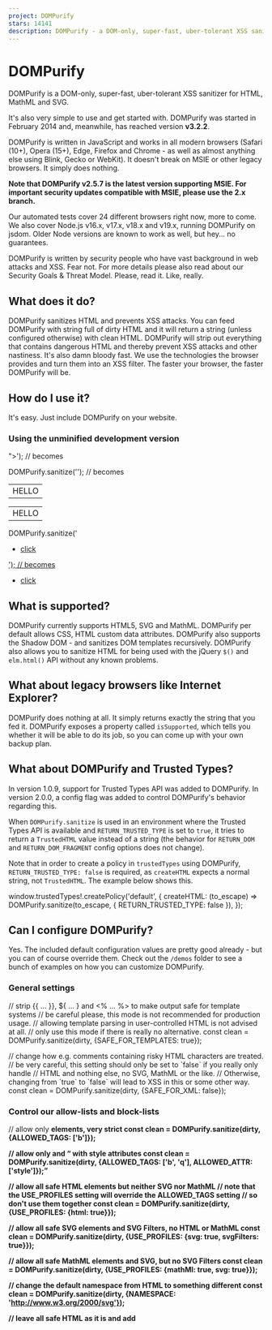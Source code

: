 ```yaml
---
project: DOMPurify
stars: 14141
description: DOMPurify - a DOM-only, super-fast, uber-tolerant XSS sanitizer for HTML, MathML and SVG. DOMPurify works with a secure default, but offers a lot of configurability and hooks. Demo:
---
```


DOMPurify
=========

DOMPurify is a DOM-only, super-fast, uber-tolerant XSS sanitizer for HTML, MathML and SVG.

It's also very simple to use and get started with. DOMPurify was started in February 2014 and, meanwhile, has reached version **v3.2.2**.

DOMPurify is written in JavaScript and works in all modern browsers (Safari (10+), Opera (15+), Edge, Firefox and Chrome - as well as almost anything else using Blink, Gecko or WebKit). It doesn't break on MSIE or other legacy browsers. It simply does nothing.

**Note that DOMPurify v2.5.7 is the latest version supporting MSIE. For important security updates compatible with MSIE, please use the 2.x branch.**

Our automated tests cover 24 different browsers right now, more to come. We also cover Node.js v16.x, v17.x, v18.x and v19.x, running DOMPurify on jsdom. Older Node versions are known to work as well, but hey... no guarantees.

DOMPurify is written by security people who have vast background in web attacks and XSS. Fear not. For more details please also read about our Security Goals & Threat Model. Please, read it. Like, really.

What does it do?
----------------

DOMPurify sanitizes HTML and prevents XSS attacks. You can feed DOMPurify with string full of dirty HTML and it will return a string (unless configured otherwise) with clean HTML. DOMPurify will strip out everything that contains dangerous HTML and thereby prevent XSS attacks and other nastiness. It's also damn bloody fast. We use the technologies the browser provides and turn them into an XSS filter. The faster your browser, the faster DOMPurify will be.

How do I use it?
----------------

It's easy. Just include DOMPurify on your website.

### Using the unminified development version

<script type\="text/javascript" src\="src/purify.js"\></script\>

### Using the minified and tested production version (source-map available)

<script type\="text/javascript" src\="dist/purify.min.js"\></script\>

Afterwards you can sanitize strings by executing the following code:

const clean \= DOMPurify.sanitize(dirty);

Or maybe this, if you love working with Angular or alike:

import DOMPurify from 'dompurify';

const clean \= DOMPurify.sanitize('<b>hello there</b>');

The resulting HTML can be written into a DOM element using `innerHTML` or the DOM using `document.write()`. That is fully up to you. Note that by default, we permit HTML, SVG **and** MathML. If you only need HTML, which might be a very common use-case, you can easily set that up as well:

const clean \= DOMPurify.sanitize(dirty, { USE\_PROFILES: { html: true } });

### Is there any foot-gun potential?

Well, please note, if you _first_ sanitize HTML and then modify it _afterwards_, you might easily **void the effects of sanitization**. If you feed the sanitized markup to another library _after_ sanitization, please be certain that the library doesn't mess around with the HTML on its own.

### Okay, makes sense, let's move on

After sanitizing your markup, you can also have a look at the property `DOMPurify.removed` and find out, what elements and attributes were thrown out. Please **do not use** this property for making any security critical decisions. This is just a little helper for curious minds.

### Running DOMPurify on the server

DOMPurify technically also works server-side with Node.js. Our support strives to follow the Node.js release cycle.

Running DOMPurify on the server requires a DOM to be present, which is probably no surprise. Usually, jsdom is the tool of choice and we **strongly recommend** to use the latest version of _jsdom_.

Why? Because older versions of _jsdom_ are known to be buggy in ways that result in XSS _even if_ DOMPurify does everything 100% correctly. There are **known attack vectors** in, e.g. _jsdom v19.0.0_ that are fixed in _jsdom v20.0.0_ - and we really recommend to keep _jsdom_ up to date because of that.

Please also be aware that tools like happy-dom exist but **are not considered safe** at this point. Combining DOMPurify with _happy-dom_ is currently not recommended and will likely lead to XSS.

Other than that, you are fine to use DOMPurify on the server. Probably. This really depends on _jsdom_ or whatever DOM you utilize server-side. If you can live with that, this is how you get it to work:

npm install dompurify
npm install jsdom

For _jsdom_ (please use an up-to-date version), this should do the trick:

const createDOMPurify \= require('dompurify');
const { JSDOM } \= require('jsdom');

const window \= new JSDOM('').window;
const DOMPurify \= createDOMPurify(window);
const clean \= DOMPurify.sanitize('<b>hello there</b>');

Or even this, if you prefer working with imports:

import { JSDOM } from 'jsdom';
import DOMPurify from 'dompurify';

const window \= new JSDOM('').window;
const purify \= DOMPurify(window);
const clean \= purify.sanitize('<b>hello there</b>');

If you have problems making it work in your specific setup, consider looking at the amazing isomorphic-dompurify project which solves lots of problems people might run into.

npm install isomorphic-dompurify

import DOMPurify from 'isomorphic-dompurify';

const clean \= DOMPurify.sanitize('<s>hello</s>');

Is there a demo?
----------------

Of course there is a demo! Play with DOMPurify

What if I find a _security_ bug?
--------------------------------

First of all, please immediately contact us via email so we can work on a fix. PGP key

Also, you probably qualify for a bug bounty! The fine folks over at Fastmail use DOMPurify for their services and added our library to their bug bounty scope. So, if you find a way to bypass or weaken DOMPurify, please also have a look at their website and the bug bounty info.

Some purification samples please?
---------------------------------

How does purified markup look like? Well, the demo shows it for a big bunch of nasty elements. But let's also show some smaller examples!

DOMPurify.sanitize('<img src=x onerror=alert(1)//>'); // becomes <img src="x">
DOMPurify.sanitize('<svg><g/onload=alert(2)//<p>'); // becomes <svg><g></g></svg>
DOMPurify.sanitize('<p>abc<iframe//src=jAva&Tab;script:alert(3)>def</p>'); // becomes <p>abc</p>
DOMPurify.sanitize('<math><mi//xlink:href="data:x,<script>alert(4)</script>">'); // becomes <math><mi></mi></math>
DOMPurify.sanitize('<TABLE><tr><td>HELLO</tr></TABL>'); // becomes <table><tbody><tr><td>HELLO</td></tr></tbody></table>
DOMPurify.sanitize('<UL><li><A HREF=//google.com>click</UL>'); // becomes <ul><li><a href="//google.com">click</a></li></ul>

What is supported?
------------------

DOMPurify currently supports HTML5, SVG and MathML. DOMPurify per default allows CSS, HTML custom data attributes. DOMPurify also supports the Shadow DOM - and sanitizes DOM templates recursively. DOMPurify also allows you to sanitize HTML for being used with the jQuery `$()` and `elm.html()` API without any known problems.

What about legacy browsers like Internet Explorer?
--------------------------------------------------

DOMPurify does nothing at all. It simply returns exactly the string that you fed it. DOMPurify exposes a property called `isSupported`, which tells you whether it will be able to do its job, so you can come up with your own backup plan.

What about DOMPurify and Trusted Types?
---------------------------------------

In version 1.0.9, support for Trusted Types API was added to DOMPurify. In version 2.0.0, a config flag was added to control DOMPurify's behavior regarding this.

When `DOMPurify.sanitize` is used in an environment where the Trusted Types API is available and `RETURN_TRUSTED_TYPE` is set to `true`, it tries to return a `TrustedHTML` value instead of a string (the behavior for `RETURN_DOM` and `RETURN_DOM_FRAGMENT` config options does not change).

Note that in order to create a policy in `trustedTypes` using DOMPurify, `RETURN_TRUSTED_TYPE: false` is required, as `createHTML` expects a normal string, not `TrustedHTML`. The example below shows this.

window.trustedTypes!.createPolicy('default', {
  createHTML: (to\_escape) \=>
    DOMPurify.sanitize(to\_escape, { RETURN\_TRUSTED\_TYPE: false }),
});

Can I configure DOMPurify?
--------------------------

Yes. The included default configuration values are pretty good already - but you can of course override them. Check out the `/demos` folder to see a bunch of examples on how you can customize DOMPurify.

### General settings

// strip {{ ... }}, ${ ... } and <% ... %> to make output safe for template systems
// be careful please, this mode is not recommended for production usage.
// allowing template parsing in user-controlled HTML is not advised at all.
// only use this mode if there is really no alternative.
const clean \= DOMPurify.sanitize(dirty, {SAFE\_FOR\_TEMPLATES: true});

// change how e.g. comments containing risky HTML characters are treated.
// be very careful, this setting should only be set to \`false\` if you really only handle 
// HTML and nothing else, no SVG, MathML or the like. 
// Otherwise, changing from \`true\` to \`false\` will lead to XSS in this or some other way.
const clean \= DOMPurify.sanitize(dirty, {SAFE\_FOR\_XML: false});

### Control our allow-lists and block-lists

// allow only <b> elements, very strict
const clean \= DOMPurify.sanitize(dirty, {ALLOWED\_TAGS: \['b'\]});

// allow only <b> and <q> with style attributes
const clean \= DOMPurify.sanitize(dirty, {ALLOWED\_TAGS: \['b', 'q'\], ALLOWED\_ATTR: \['style'\]});

// allow all safe HTML elements but neither SVG nor MathML
// note that the USE\_PROFILES setting will override the ALLOWED\_TAGS setting
// so don't use them together
const clean \= DOMPurify.sanitize(dirty, {USE\_PROFILES: {html: true}});

// allow all safe SVG elements and SVG Filters, no HTML or MathML
const clean \= DOMPurify.sanitize(dirty, {USE\_PROFILES: {svg: true, svgFilters: true}});

// allow all safe MathML elements and SVG, but no SVG Filters
const clean \= DOMPurify.sanitize(dirty, {USE\_PROFILES: {mathMl: true, svg: true}});

// change the default namespace from HTML to something different
const clean \= DOMPurify.sanitize(dirty, {NAMESPACE: 'http://www.w3.org/2000/svg'});

// leave all safe HTML as it is and add <style> elements to block-list
const clean \= DOMPurify.sanitize(dirty, {FORBID\_TAGS: \['style'\]});

// leave all safe HTML as it is and add style attributes to block-list
const clean \= DOMPurify.sanitize(dirty, {FORBID\_ATTR: \['style'\]});

// extend the existing array of allowed tags and add <my-tag> to allow-list
const clean \= DOMPurify.sanitize(dirty, {ADD\_TAGS: \['my-tag'\]});

// extend the existing array of allowed attributes and add my-attr to allow-list
const clean \= DOMPurify.sanitize(dirty, {ADD\_ATTR: \['my-attr'\]});

// prohibit ARIA attributes, leave other safe HTML as is (default is true)
const clean \= DOMPurify.sanitize(dirty, {ALLOW\_ARIA\_ATTR: false});

// prohibit HTML5 data attributes, leave other safe HTML as is (default is true)
const clean \= DOMPurify.sanitize(dirty, {ALLOW\_DATA\_ATTR: false});

### Control behavior relating to Custom Elements

// DOMPurify allows to define rules for Custom Elements. When using the CUSTOM\_ELEMENT\_HANDLING
// literal, it is possible to define exactly what elements you wish to allow (by default, none are allowed).
//
// The same goes for their attributes. By default, the built-in or configured allow.list is used.
//
// You can use a RegExp literal to specify what is allowed or a predicate, examples for both can be seen below.
// The default values are very restrictive to prevent accidental XSS bypasses. Handle with great care!

const clean \= DOMPurify.sanitize(
    '<foo-bar baz="foobar" forbidden="true"></foo-bar><div is="foo-baz"></div>',
    {
        CUSTOM\_ELEMENT\_HANDLING: {
            tagNameCheck: null, // no custom elements are allowed
            attributeNameCheck: null, // default / standard attribute allow-list is used
            allowCustomizedBuiltInElements: false, // no customized built-ins allowed
        },
    }
); // <div is=""></div>

const clean \= DOMPurify.sanitize(
    '<foo-bar baz="foobar" forbidden="true"></foo-bar><div is="foo-baz"></div>',
    {
        CUSTOM\_ELEMENT\_HANDLING: {
            tagNameCheck: /^foo-/, // allow all tags starting with "foo-"
            attributeNameCheck: /baz/, // allow all attributes containing "baz"
            allowCustomizedBuiltInElements: true, // customized built-ins are allowed
        },
    }
); // <foo-bar baz="foobar"></foo-bar><div is="foo-baz"></div>

const clean \= DOMPurify.sanitize(
    '<foo-bar baz="foobar" forbidden="true"></foo-bar><div is="foo-baz"></div>',
    {
        CUSTOM\_ELEMENT\_HANDLING: {
            tagNameCheck: (tagName) \=> tagName.match(/^foo-/), // allow all tags starting with "foo-"
            attributeNameCheck: (attr) \=> attr.match(/baz/), // allow all containing "baz"
            allowCustomizedBuiltInElements: true, // allow customized built-ins
        },
    }
); // <foo-bar baz="foobar"></foo-bar><div is="foo-baz"></div>

### Control behavior relating to URI values

// extend the existing array of elements that can use Data URIs
const clean \= DOMPurify.sanitize(dirty, {ADD\_DATA\_URI\_TAGS: \['a', 'area'\]});

// extend the existing array of elements that are safe for URI-like values (be careful, XSS risk)
const clean \= DOMPurify.sanitize(dirty, {ADD\_URI\_SAFE\_ATTR: \['my-attr'\]});

### Control permitted attribute values

// allow external protocol handlers in URL attributes (default is false, be careful, XSS risk)
// by default only http, https, ftp, ftps, tel, mailto, callto, sms, cid and xmpp are allowed.
const clean \= DOMPurify.sanitize(dirty, {ALLOW\_UNKNOWN\_PROTOCOLS: true});

// allow specific protocols handlers in URL attributes via regex (default is false, be careful, XSS risk)
// by default only http, https, ftp, ftps, tel, mailto, callto, sms, cid and xmpp are allowed.
// Default RegExp: /^(?:(?:(?:f|ht)tps?|mailto|tel|callto|sms|cid|xmpp):|\[^a-z\]|\[a-z+.\\-\]+(?:\[^a-z+.\\-:\]|$))/i;
const clean \= DOMPurify.sanitize(dirty, {ALLOWED\_URI\_REGEXP: /^(?:(?:(?:f|ht)tps?|mailto|tel|callto|sms|cid|xmpp|xxx):|\[^a-z\]|\[a-z+.\\-\]+(?:\[^a-z+.\\-:\]|$))/i});

### Influence the return-type

// return a DOM HTMLBodyElement instead of an HTML string (default is false)
const clean \= DOMPurify.sanitize(dirty, {RETURN\_DOM: true});

// return a DOM DocumentFragment instead of an HTML string (default is false)
const clean \= DOMPurify.sanitize(dirty, {RETURN\_DOM\_FRAGMENT: true});

// use the RETURN\_TRUSTED\_TYPE flag to turn on Trusted Types support if available
const clean \= DOMPurify.sanitize(dirty, {RETURN\_TRUSTED\_TYPE: true}); // will return a TrustedHTML object instead of a string if possible

// use a provided Trusted Types policy
const clean \= DOMPurify.sanitize(dirty, {
    // supplied policy must define createHTML and createScriptURL
    TRUSTED\_TYPES\_POLICY: trustedTypes.createPolicy({
        createHTML(s) { return s},
        createScriptURL(s) { return s},
    }
});

### Influence how we sanitize

// return entire document including <html> tags (default is false)
const clean \= DOMPurify.sanitize(dirty, {WHOLE\_DOCUMENT: true});

// disable DOM Clobbering protection on output (default is true, handle with care, minor XSS risks here)
const clean \= DOMPurify.sanitize(dirty, {SANITIZE\_DOM: false});

// enforce strict DOM Clobbering protection via namespace isolation (default is false)
// when enabled, isolates the namespace of named properties (i.e., \`id\` and \`name\` attributes)
// from JS variables by prefixing them with the string \`user-content-\`
const clean \= DOMPurify.sanitize(dirty, {SANITIZE\_NAMED\_PROPS: true});

// keep an element's content when the element is removed (default is true)
const clean \= DOMPurify.sanitize(dirty, {KEEP\_CONTENT: false});

// glue elements like style, script or others to document.body and prevent unintuitive browser behavior in several edge-cases (default is false)
const clean \= DOMPurify.sanitize(dirty, {FORCE\_BODY: true});

// remove all <a> elements under <p> elements that are removed
const clean \= DOMPurify.sanitize(dirty, {FORBID\_CONTENTS: \['a'\], FORBID\_TAGS: \['p'\]});

// change the parser type so sanitized data is treated as XML and not as HTML, which is the default
const clean \= DOMPurify.sanitize(dirty, {PARSER\_MEDIA\_TYPE: 'application/xhtml+xml'});

### Influence where we sanitize

// use the IN\_PLACE mode to sanitize a node "in place", which is much faster depending on how you use DOMPurify
const dirty \= document.createElement('a');
dirty.setAttribute('href', 'javascript:alert(1)');

const clean \= DOMPurify.sanitize(dirty, {IN\_PLACE: true}); // see https://github.com/cure53/DOMPurify/issues/288 for more info

There is even more examples here, showing how you can run, customize and configure DOMPurify to fit your needs.

Persistent Configuration
------------------------

Instead of repeatedly passing the same configuration to `DOMPurify.sanitize`, you can use the `DOMPurify.setConfig` method. Your configuration will persist until your next call to `DOMPurify.setConfig`, or until you invoke `DOMPurify.clearConfig` to reset it. Remember that there is only one active configuration, which means once it is set, all extra configuration parameters passed to `DOMPurify.sanitize` are ignored.

Hooks
-----

DOMPurify allows you to augment its functionality by attaching one or more functions with the `DOMPurify.addHook` method to one of the following hooks:

-   `beforeSanitizeElements`
-   `uponSanitizeElement` (No 's' - called for every element)
-   `afterSanitizeElements`
-   `beforeSanitizeAttributes`
-   `uponSanitizeAttribute`
-   `afterSanitizeAttributes`
-   `beforeSanitizeShadowDOM`
-   `uponSanitizeShadowNode`
-   `afterSanitizeShadowDOM`

It passes the currently processed DOM node, when needed a literal with verified node and attribute data and the DOMPurify configuration to the callback. Check out the MentalJS hook demo to see how the API can be used nicely.

_Example_:

DOMPurify.addHook(
  'uponSanitizeAttribute',
  function (currentNode, hookEvent, config) {
    // Do something with the current node
    // You can also mutate hookEvent for current node (i.e. set hookEvent.forceKeepAttr = true)
    // For other than 'uponSanitizeAttribute' hook types hookEvent equals to null
  }
);

Removed Configuration
---------------------

Option

Since

Note

SAFE\_FOR\_JQUERY

2.1.0

No replacement required.

Continuous Integration
----------------------

We are currently using Github Actions in combination with BrowserStack. This gives us the possibility to confirm for each and every commit that all is going according to plan in all supported browsers. Check out the build logs here: https://github.com/cure53/DOMPurify/actions

You can further run local tests by executing `npm test`. The tests work fine with Node.js v0.6.2 and jsdom@8.5.0.

All relevant commits will be signed with the key `0x24BB6BF4` for additional security (since 8th of April 2016).

### Development and contributing

#### Installation (`npm i`)

We support `npm` officially. GitHub Actions workflow is configured to install dependencies using `npm`. When using deprecated version of `npm` we can not fully ensure the versions of installed dependencies which might lead to unanticipated problems.

#### Scripts

We rely on npm run-scripts for integrating with our tooling infrastructure. We use ESLint as a pre-commit hook to ensure code consistency. Moreover, to ease formatting we use prettier while building the `/dist` assets happens through `rollup`.

These are our npm scripts:

-   `npm run dev` to start building while watching sources for changes
-   `npm run test` to run our test suite via jsdom and karma
    -   `test:jsdom` to only run tests through jsdom
    -   `test:karma` to only run tests through karma
-   `npm run lint` to lint the sources using ESLint (via xo)
-   `npm run format` to format our sources using prettier to ease to pass ESLint
-   `npm run build` to build our distribution assets minified and unminified as a UMD module
    -   `npm run build:umd` to only build an unminified UMD module
    -   `npm run build:umd:min` to only build a minified UMD module

Note: all run scripts triggered via `npm run <script>`.

There are more npm scripts but they are mainly to integrate with CI or are meant to be "private" for instance to amend build distribution files with every commit.

Security Mailing List
---------------------

We maintain a mailing list that notifies whenever a security-critical release of DOMPurify was published. This means, if someone found a bypass and we fixed it with a release (which always happens when a bypass was found) a mail will go out to that list. This usually happens within minutes or few hours after learning about a bypass. The list can be subscribed to here:

https://lists.ruhr-uni-bochum.de/mailman/listinfo/dompurify-security

Feature releases will not be announced to this list.

Who contributed?
----------------

Many people helped and help DOMPurify become what it is and need to be acknowledged here!

hash\_kitten ❤️, kevin\_mizu ❤️, icesfont ❤️, reduckted ❤️, dcramer 💸, JGraph 💸, baekilda 💸, Healthchecks 💸, Sentry 💸, jarrodldavis 💸, CynegeticIO, ssi02014 ❤️, GrantGryczan, Lowdefy, granlem, oreoshake, tdeekens ❤️, peernohell ❤️, is2ei, SoheilKhodayari, franktopel, NateScarlet, neilj, fhemberger, Joris-van-der-Wel, ydaniv, terjanq, filedescriptor, ConradIrwin, gibson042, choumx, 0xSobky, styfle, koto, tlau88, strugee, oparoz, mathiasbynens, edg2s, dnkolegov, dhardtke, wirehead, thorn0, styu, mozfreddyb, mikesamuel, jorangreef, jimmyhchan, jameydeorio, jameskraus, hyderali, hansottowirtz, hackvertor, freddyb, flavorjones, djfarrelly, devd, camerondunford, buu700, buildog, alabiaga, Vector919, Robbert, GreLI, FuzzySockets, ArtemBernatskyy, @garethheyes, @shafigullin, @mmrupp, @irsdl,ShikariSenpai, ansjdnakjdnajkd, @asutherland, @mathias, @cgvwzq, @robbertatwork, @giutro, @CmdEngineer\_, @avr4mit and especially @securitymb ❤️ & @masatokinugawa ❤️

Testing powered by
------------------

  

And last but not least, thanks to BrowserStack Open-Source Program for supporting this project with their services for free and delivering excellent, dedicated and very professional support on top of that.
